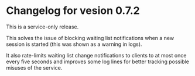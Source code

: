 # Changelog for vesion 0.7.2

This is a service-only release.

This solves the issue of blocking waiting list notifications when a new session is started (this was shown as a warning in logs).

It also rate-limits waiting list change notifications to clients to at most once every five seconds and improves some log lines for better tracking possible misuses of the service.
